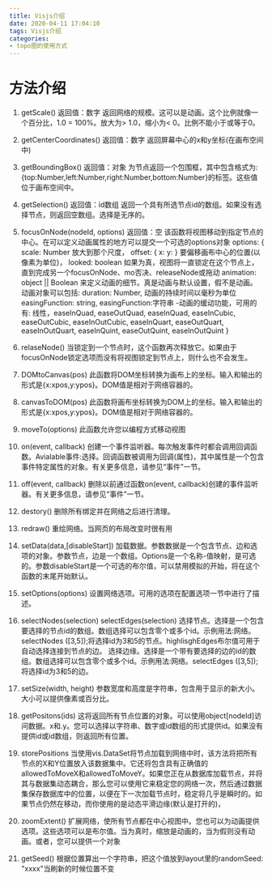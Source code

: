 ```yaml
---
title: Visjs介绍
date: 2020-04-11 17:04:10
tags: Visjs介绍
categories: 
- topo图的使用方式
---
```


# 方法介绍
1. getScale()
    返回值：数字
    返回网络的规模。这可以是动画。这个比例就像一个百分比，1.0 = 100%。放大为> 1.0，缩小为< 0。比例不能小于或等于0。
2. getCenterCoordinates()
    返回值：数字
    返回屏幕中心的x和y坐标(在画布空间中)
3. getBoundingBox()
    返回值：对象
    为节点返回一个包围框，其中包含格式为:{top:Number,left:Number,right:Number,bottom:Number}的标签。这些值位于画布空间中。
4. getSelection()
    返回值：id数组
    返回一个具有所选节点id的数组。如果没有选择节点，则返回空数组。选择是无序的。
5. focusOnNode(nodeId, options)
    返回值：空
    该函数将视图移动到指定节点的中心。在可以定义动画属性的地方可以提交一个可选的options对象
    options: {
        scale: Number  放大到那个尺度，
        offset: {
            x: 
            y: 
        } 要偏移画布中心的位置(以像素为单位)，
        looked: boolean  如果为真，视图将一直锁定在这个节点上，直到完成另一个focusOnNode、mo否决、releaseNode或拖动
        animation: object || Boolean  来定义动画的细节。真是动画与默认设置，假不是动画。
        动画对象可以包括:
        duration: Number,  动画的持续时间以毫秒为单位
        easingFunction: string,  easingFunction:字符串 -动画的缓动功能，可用的有: 线性，easeInQuad, easeOutQuad, easeInQuad, easeInCubic, easeOutCubic, easeInOutCubic, easeInQuart, easeOutQuart, easeInOutQuart, easeInQuint, easeOutQuint, easeInOutQuint
    }
6. relaseNode()
    当锁定到一个节点时，这个函数再次释放它。如果由于focusOnNode锁定选项而没有将视图锁定到节点上，则什么也不会发生。
7. DOMtoCanvas(pos)
    此函数将DOM坐标转换为画布上的坐标。输入和输出的形式是{x:xpos,y:ypos}。DOM值是相对于网络容器的。
8. canvasToDOM(pos)
    此函数将画布坐标转换为DOM上的坐标。输入和输出的形式是{x:xpos,y:ypos}。DOM值是相对于网络容器的。
9. moveTo(options)
    此函数允许您以编程方式移动视图

10. on(event, callback)
    创建一个事件监听器。每次触发事件时都会调用回调函数。Avialable事件:选择。回调函数被调用为回调(属性)，其中属性是一个包含事件特定属性的对象。有关更多信息，请参见“事件”一节。
11. off(event, callback)
    删除以前通过函数on(event, callback)创建的事件监听器。有关更多信息，请参见“事件”一节。
12. destory()
    删除所有绑定并在网络之后进行清理。
13. redraw()
    重绘网络。当网页的布局改变时很有用
14. setData(data,[disableStart])
    加载数据。参数数据是一个包含节点、边和选项的对象。参数节点，边是一个数组。Options是一个名称-值映射，是可选的。参数disableStart是一个可选的布尔值，可以禁用模拟的开始，将在这个函数的末尾开始默认。
15. setOptions(options)
    设置网络选项。可用的选项在配置选项一节中进行了描述。
16. selectNodes(selection)   selectEdges(selection)
    选择节点。选择是一个包含要选择的节点id的数组。数组选择可以包含零个或多个id。示例用法:网络。selectNodes ([3,5]);将选择id为3和5的节点。highlisghEdges布尔值可用于自动选择连接到节点的边。
    选择边缘。选择是一个带有要选择的边的id的数组。数组选择可以包含零个或多个id。示例用法:网络。selectEdges ([3,5]);将选择id为3和5的边。
17. setSize(width, height)
    参数宽度和高度是字符串，包含用于显示的新大小。大小可以提供像素或百分比。
18. getPositons(ids)
    这将返回所有节点位置的对象。可以使用object[nodeId]访问数据。x和.y。您可以选择以字符串、数字或id数组的形式提供id。如果没有提供id或id数组，则返回所有位置。
19. storePositions
    当使用vis.DataSet将节点加载到网络中时，该方法将把所有节点的X和Y位置放入该数据集中。它还将包含具有正确值的allowedToMoveX和allowedToMoveY。如果您正在从数据库加载节点，并将其与数据集动态耦合，那么您可以使用它来稳定您的网络一次，然后通过数据集保存数据库中的位置，以便在下一次加载节点时，稳定将几乎是瞬时的。如果节点仍然在移动，而你使用的是动态平滑边缘(默认是打开的)，
20. zoomExtent()
    扩展网络，使所有节点都在中心视图中。您也可以为动画提供选项。这些选项可以是布尔值。当为真时，缩放是动画的，当为假则没有动画。或者，您可以提供一个对象
21. getSeed()
    根据位置算出一个字符串，把这个值放到layout里的randomSeed: "xxxx"当刷新的时候位置不变